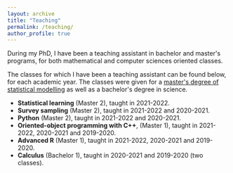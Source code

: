 ```yaml
---
layout: archive
title: "Teaching"
permalink: /teaching/
author_profile: true
---
```


During my PhD, I have been a teaching assistant in bachelor and master's programs, for both mathematical and computer sciences oriented classes.

The classes for which I have been a teaching assistant can be found below, for each academic year. The classes were given for a [master's degree of statistical modelling](https://lmb.univ-fcomte.fr/Master-Mathematiques-Appliquees) as well as a bachelor's degree in science.


- **Statistical learning** (Master 2), taught in 2021-2022.
- **Survey sampling** (Master 2), taught in 2021-2022 and 2020-2021.
- **Python** (Master 2), taught in 2021-2022 and 2020-2021.
- **Oriented-object programming with C++**, (Master 1), taught in 2021-2022, 2020-2021 and 2019-2020.
- **Advanced R** (Master 1), taught in 2021-2022, 2020-2021 and 2019-2020.
- **Calculus** (Bachelor 1), taught in 2020-2021 and 2019-2020 (two classes).

